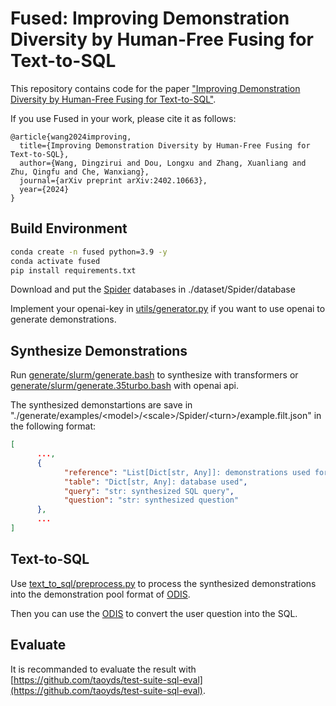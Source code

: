 # Fused: Improving Demonstration Diversity by Human-Free Fusing for Text-to-SQL

This repository contains code for the paper ["Improving Demonstration Diversity by Human-Free Fusing for Text-to-SQL"](https://arxiv.org/abs/2402.10663).

If you use Fused in your work, please cite it as follows:
```
@article{wang2024improving,
  title={Improving Demonstration Diversity by Human-Free Fusing for Text-to-SQL},
  author={Wang, Dingzirui and Dou, Longxu and Zhang, Xuanliang and Zhu, Qingfu and Che, Wanxiang},
  journal={arXiv preprint arXiv:2402.10663},
  year={2024}
}
```

## Build Environment
```bash
conda create -n fused python=3.9 -y
conda activate fused
pip install requirements.txt
```

Download and put the [Spider](https://drive.google.com/u/0/uc?id=1iRDVHLr4mX2wQKSgA9J8Pire73Jahh0m&export=download) databases in ./dataset/Spider/database

Implement your openai-key in [utils/generator.py](utils/generator.py) if you want to use openai to generate demonstrations.

## Synthesize Demonstrations
Run [generate/slurm/generate.bash](./generate/slurm/generate.bash) to synthesize with transformers or [generate/slurm/generate.35turbo.bash](./generate/slurm/generate.35turbo.bash) with openai api.

The synthesized demonstartions are save in "./generate/examples/\<model\>/\<scale\>/Spider/\<turn\>/example.filt.json" in the following format:
```json
[
      ...,
      {
            "reference": "List[Dict[str, Any]]: demonstrations used for fusing",
            "table": "Dict[str, Any]: database used",
            "query": "str: synthesized SQL query",
            "question": "str: synthesized question"
      },
      ...
]
```

## Text-to-SQL
Use [text_to_sql/preprocess.py](./text_to_sql/preprocess.py) to process the synthesized demonstrations into the demonstration pool format of [ODIS](https://github.com/shuaichenchang/ODIS-Text-to-SQL).

Then you can use the [ODIS](https://github.com/shuaichenchang/ODIS-Text-to-SQL) to convert the user question into the SQL.

## Evaluate
It is recommanded to evaluate the result with [https://github.com/taoyds/test-suite-sql-eval](https://github.com/taoyds/test-suite-sql-eval).
